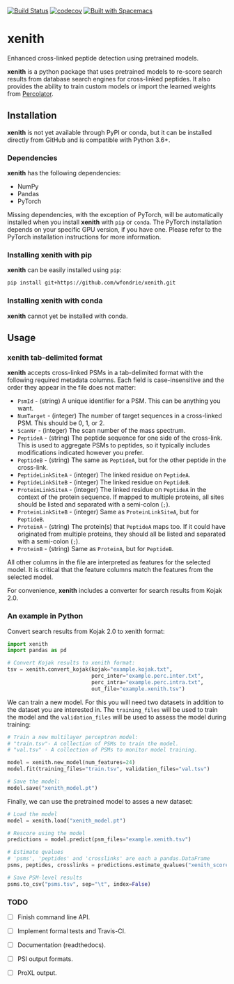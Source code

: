 [![Build Status](https://travis-ci.org/wfondrie/xenith.svg?branch=master)](https://travis-ci.org/wfondrie/xenith)
[![codecov](https://codecov.io/gh/wfondrie/xenith/branch/master/graph/badge.svg)](https://codecov.io/gh/wfondrie/xenith)
[![Built with Spacemacs](https://cdn.rawgit.com/syl20bnr/spacemacs/442d025779da2f62fc86c2082703697714db6514/assets/spacemacs-badge.svg)](http://spacemacs.org)

# xenith
Enhanced cross-linked peptide detection using pretrained models.  

**xenith** is a python package that uses pretrained models to re-score search
results from database search engines for cross-linked peptides. It also provides
the ability to train custom models or import the learned weights from 
[Percolator](percolator.ms).

## Installation
**xenith** is not yet available through PyPI or conda, but it can be installed
directly from GitHub and is compatible with Python 3.6+.

### Dependencies
**xenith** has the following dependencies:  

+ NumPy  
+ Pandas  
+ PyTorch  

Missing dependencies, with the exception of PyTorch, will be automatically
installed when you install **xenith** with `pip` or `conda`. The PyTorch 
installation depends on your specific GPU version, if you have one.
Please refer to the PyTorch installation instructions for more information.

### Installing xenith with pip
**xenith** can be easily installed using `pip`:  
```bash
pip install git+https://github.com/wfondrie/xenith.git
```
### Installing xenith with conda
**xenith** cannot yet be installed with conda.

## Usage  
### xenith tab-delimited format  
**xenith** accepts cross-linked PSMs in a tab-delimited format with the 
following required metadata columns. Each field is case-insensitive and 
the order they appear in the file does not matter:  

+ `PsmId` - (string) A unique identifier for a PSM. This can be anything
you want.  
+ `NumTarget` - (integer) The number of target sequences in a cross-linked
PSM. This should be 0, 1, or 2.  
+ `ScanNr` - (integer) The scan number of the mass spectrum.  
+ `PeptideA` - (string) The peptide sequence for one side of the cross-link.
This is used to aggregate PSMs to peptides, so it typically includes 
modifications indicated however you prefer.  
+ `PeptideB` - (string) The same as `PeptideA`, but for the other peptide in the
cross-link.  
+ `PeptideLinkSiteA` - (integer) The linked residue on `PeptideA`.  
+ `PeptideLinkSiteB` - (integer) The linked residue on `PeptideB`.  
+ `ProteinLinkSiteA` - (integer) The linked residue on `PeptideA` in the 
context of the protein sequence. If mapped to multiple proteins, all sites 
should be listed and separated with a semi-colon (`;`).  
+ `ProteinLinkSiteB` - (integer) Same as `ProteinLinkSiteA`, but for `PeptideB`.  
+ `ProteinA` - (string) The protein(s) that `PeptideA` maps too. If it could
have originated from multiple proteins, they should all be listed and separated
with a semi-colon (`;`).  
+ `ProteinB` - (string) Same as `ProteinA`, but for `PeptideB`.  

All other columns in the file are interpreted as features for the selected model.
It is critical that the feature columns match the features from the selected 
model.

For convenience, **xenith** includes a converter for search results from Kojak 
2.0.  

### An example in Python  
Convert search results from Kojak 2.0 to xenith format:
```Python
import xenith
import pandas as pd

# Convert Kojak results to xenith format:
tsv = xenith.convert_kojak(kojak="example.kojak.txt",
                           perc_inter="example.perc.inter.txt",
                           perc_intra="example.perc.intra.txt",
                           out_file="example.xenith.tsv")
```
We can train a new model. For this you will need two datasets in addition to
the dataset you are interested in. The `training_files` will be used to train 
the model and the `validation_files` will be used to assess the model during
training:  

```Python
# Train a new multilayer perceptron model: 
# "train.tsv"- A collection of PSMs to train the model.
# "val.tsv" - A collection of PSMs to monitor model training.

model = xenith.new_model(num_features=24)
model.fit(training_files="train.tsv", validation_files="val.tsv")

# Save the model:
model.save("xenith_model.pt")
```

Finally, we can use the pretrained model to asses a new dataset:  
```Python
# Load the model
model = xenith.load("xenith_model.pt")

# Rescore using the model
predictions = model.predict(psm_files="example.xenith.tsv")

# Estimate qvalues
# 'psms', 'peptides' and 'crosslinks' are each a pandas.DataFrame
psms, peptides, crosslinks = predictions.estimate_qvalues("xenith_score")

# Save PSM-level results
psms.to_csv("psms.tsv", sep="\t", index=False)
```

### TODO  
- [ ] Finish command line API.
- [ ] Implement formal tests and Travis-CI.
- [ ] Documentation (readthedocs).
- [ ] PSI output formats.
- [ ] ProXL output.

